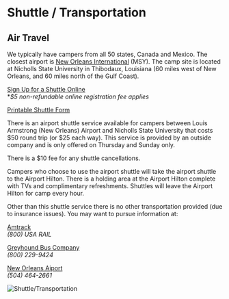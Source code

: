 Shuttle / Transportation
========================

Air Travel
----------

We typically have campers from all 50 states, Canada and Mexico. The
closest airport is [New Orleans International](http://www.flymsy.com/)
(MSY). The camp site is located at Nicholls State University in
Thibodaux, Louisiana (60 miles west of New Orleans, and 60 miles north
of the Gulf Coast).

[Sign Up for a Shuttle
Online](https://campregistrationsystems.com/manning-passing-academy/2014-mpa-shuttle)\
 \**$5 non-refundable online registration fee applies*

[Printable Shuttle Form](/media/52406dd9a7f85-shuttle.pdf)

There is an airport shuttle service available for campers between Louis
Armstrong (New Orleans) Airport and Nicholls State University that costs
$50 round trip (or $25 each way). This service is provided by an outside
company and is only offered on Thursday and Sunday only.

There is a $10 fee for any shuttle cancellations.

Campers who choose to use the airport shuttle will take the airport
shuttle to the Airport Hilton. There is a holding area at the Airport
Hilton complete with TVs and complimentary refreshments. Shuttles will
leave the Airport Hilton for camp every hour.

Other than this shuttle service there is no other transportation
provided (due to insurance issues). You may want to pursue information
at:

[Amtrack](http://www.amtrak.com/)\
 *(800) USA RAIL*

[Greyhound Bus Company](http://www.greyhound.com/)\
 *(800) 229-9424*

[New Orleans Aiport](http://www.flymsy.com/)\
 *(504) 464-2661*

![Shuttle/Transportation](/media/4e80df3b694ef-shuttle_transportation.jpg)
